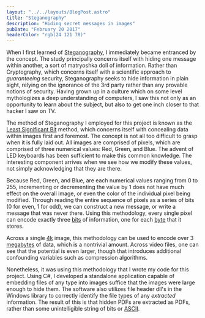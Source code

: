 ```yaml
---
layout: "../../layouts/BlogPost.astro"
title: "Steganography"
description: "Hiding secret messages in images"
pubDate: "February 20 2017"
headerColor: "rgb(24 121 78)"
---
```

When I first learned of [Steganography](https://en.wikipedia.org/wiki/Steganography), I immediately became entranced by the concept. The study principally concerns itself with hiding one message within another, a sort of matryoshka doll of information. Rather than Cryptography, which concerns itself with a scientific approach to *guaranteeing* security, Steganography seeks to hide information in plain sight, relying on the ignorance of the 3rd party rather than any provable notions of security. Having grown up in a culture which on some level mythologizes a deep understanding of computers, I saw this not only as an opportunity to learn about the subject, but also to get one inch closer to that hacker I saw on TV.

The method of Steganography I employed for this project is known as the [Least Significant Bit](https://en.wikipedia.org/wiki/Bit_numbering) method, which concerns itself with concealing data within images first and foremost. The concept is not all too difficult to grasp when it is fully laid out. All images are comprised of pixels, which are comprised of three numerical values: Red, Green, and Blue. The advent of LED keyboards has been sufficient to make this common knowledge. The interesting component arrives when we see how we modify these values, not simply acknowledging that they are there.

Because Red, Green, and Blue, are each numerical values ranging from 0 to 255, incrementing or decrementing the value by 1 does not have much effect on the overall image, or even the color of the individual pixel being modified. Through reading the entire sequence of pixels as a series of bits (0 for even, 1 for odd), we can construct a new message, or write a message that was never there. Using this methodology, every single pixel can encode exactly three [bits](https://en.wikipedia.org/wiki/Bit) of information, one for each [byte](https://en.wikipedia.org/wiki/Byte) that it stores. 

Across a single [4k](https://en.wikipedia.org/wiki/4K_resolution#Resolutions) image, this methodology can be used to encode over 3 [megabytes](https://en.wikipedia.org/wiki/Megabyte) of data, which is a nontrivial amount. Across video files, one can see that the potential is even larger, though that introduces additional confounding variables such as compression algorithms. 

Nonetheless, it was using this methodology that I wrote my code for this project. Using C#, I developed a standalone application capable of embedding files of any type into images suffice that the images were large enough to hide them. The software also utilizes file header dll's in the Windows library to correctly identify the file types of any *extracted* information. The result of this is that hidden PDFs are extracted as PDFs, rather than some unintelligible string of bits or [ASCII](https://en.wikipedia.org/wiki/ASCII). 